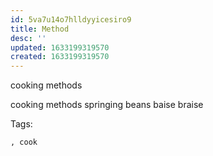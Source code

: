 ```yaml
---
id: 5va7u14o7hlldyyicesiro9
title: Method
desc: ''
updated: 1633199319570
created: 1633199319570
---
```


cooking methods

cooking methods
springing beans
baise
braise

Tags:
  
    , cook
